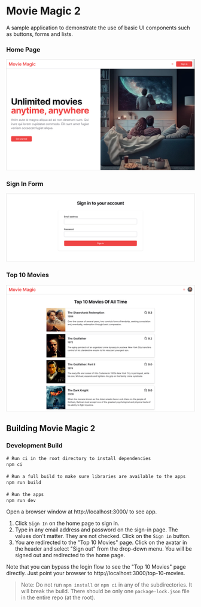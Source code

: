 # Movie Magic 2

A sample application to demonstrate the use of basic UI components such as
buttons, forms and lists.

### Home Page

![Home Page](assets/home.png)

### Sign In Form

![Home Page](assets/signin.png)

### Top 10 Movies

![Top 10 Movies](assets/top-10-movies.png)

## Building Movie Magic 2

### Development Build

```shell
# Run ci in the root directory to install dependencies
npm ci

# Run a full build to make sure libraries are available to the apps
npm run build

# Run the apps
npm run dev
```

Open a browser window at http://localhost:3000/ to see app.

1. Click `Sign In` on the home page to sign in.
2. Type in any email address and password on the sign-in page. The values don't
   matter. They are not checked. Click on the `Sign in` button.
3. You are redirected to the "Top 10 Movies" page. Click on the avatar in the
   header and select "Sign out" from the drop-down menu. You will be signed out
   and redirected to the home page.

Note that you can bypass the login flow to see the "Top 10 Movies" page
directly. Just point your browser to http://localhost:3000/top-10-movies.

> Note: Do not run `npm install` or `npm ci` in any of the subdirectories. It
> will break the build. There should be only one `package-lock.json` file in the
> entire repo (at the root).

